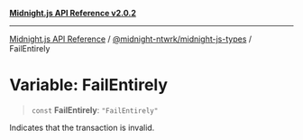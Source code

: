[**Midnight.js API Reference v2.0.2**](../../../README.md)

***

[Midnight.js API Reference](../../../packages.md) / [@midnight-ntwrk/midnight-js-types](../README.md) / FailEntirely

# Variable: FailEntirely

> `const` **FailEntirely**: `"FailEntirely"`

Indicates that the transaction is invalid.
